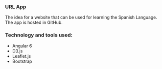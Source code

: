  ### URL [App](https://gornymooj.github.io/spanish/)
 
The idea for a website that can be used for learning the Spanish Language.  The app is hosted in GitHub. 

### Technology and tools used:
- Angular 6
- D3.js
- Leaflet.js
- Bootstrap
